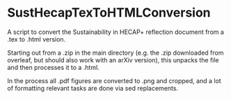 # SustHecapTexToHTMLConversion
A script to convert the Sustainability in HECAP+ reflection document from a .tex to .html version.

Starting out from a .zip in the main directory (e.g. the .zip downloaded from overleaf, but should also work with an arXiv version), this unpacks the file and then processes it to a .html.

In the process all .pdf figures are converted to .png and cropped, and a lot of formatting relevant tasks are done via sed replacements.

